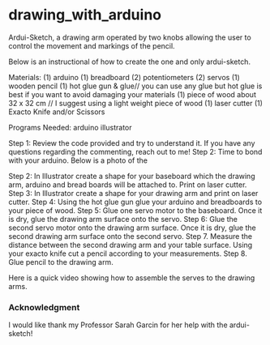 # drawing_with_arduino
Ardui-Sketch, a drawing arm operated by two knobs allowing the user to control the movement and markings of the pencil.

Below is an instructional of how to create the one and only ardui-sketch.

Materials:
(1) arduino 
(1) breadboard
(2) potentiometers
(2) servos
(1) wooden pencil
(1) hot glue gun & glue// you can use any glue but hot glue is best if you want to avoid damaging your materials
(1) piece of wood about 32 x 32 cm // I suggest using a light weight piece of wood
(1) laser cutter 
(1) Exacto Knife and/or Scissors 

Programs Needed:
arduino 
illustrator 


Step 1: Review the code provided and try to understand it. If you have any questions regarding the commenting, reach out to me! 
Step 2: Time to bond with your arduino. Below is a photo of the 

Step 2: In Illustrator create a shape for your baseboard which the drawing arm, arduino and bread boards will be attached to. Print on laser cutter. 
Step 3: In Illustrator create a shape for your drawing arm and print on laser cutter.
Step 4: Using the hot glue gun glue your arduino and breadboards to your piece of wood. 
Step 5: Glue one servo motor to the baseboard. Once it is dry, glue the drawing arm surface onto the servo. 
Step 6: Glue the second servo motor onto the drawing arm surface. Once it is dry, glue the second drawing arm surface onto the second servo. 
Step 7. Measure the distance between the second drawing arm and your table surface. Using your exacto knife cut a pencil according to your measurements. 
Step 8. Glue pencil to the drawing arm. 

Here is a quick video showing how to assemble the serves to the drawing arms. 




### Acknowledgment 
I would like thank my Professor Sarah Garcin for her help with the ardui-sketch!
